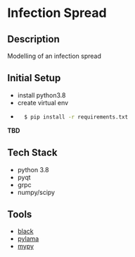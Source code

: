 # Infection Spread

## Description

Modelling of an infection spread

## Initial Setup

-   install python3.8
-   create virtual env
-   ```bash
      $ pip install -r requirements.txt
    ```

**TBD**

## Tech Stack

-   python 3.8
-   pyqt
-   grpc
-   numpy/scipy

## Tools

-   [black](https://pypi.org/project/black/)
-   [pylama](https://pylama.readthedocs.io/en/latest/)
-   [mypy](https://mypy.readthedocs.io/en/stable/)
